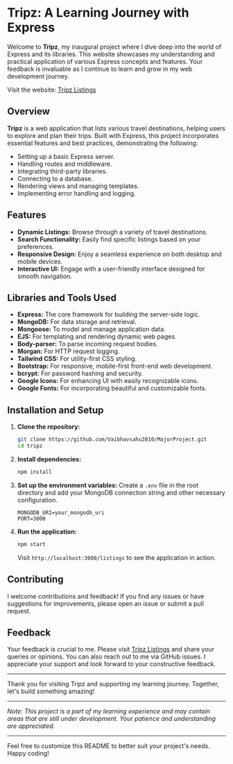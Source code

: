 # Tripz: A Learning Journey with Express

Welcome to **Tripz**, my inaugural project where I dive deep into the world of Express and its libraries. This website showcases my understanding and practical application of various Express concepts and features. Your feedback is invaluable as I continue to learn and grow in my web development journey. 

Visit the website: [Tripz Listings](https://tripz.onrender.com/listings)

## Overview

**Tripz** is a web application that lists various travel destinations, helping users to explore and plan their trips. Built with Express, this project incorporates essential features and best practices, demonstrating the following:

- Setting up a basic Express server.
- Handling routes and middleware.
- Integrating third-party libraries.
- Connecting to a database.
- Rendering views and managing templates.
- Implementing error handling and logging.

## Features

- **Dynamic Listings:** Browse through a variety of travel destinations.
- **Search Functionality:** Easily find specific listings based on your preferences.
- **Responsive Design:** Enjoy a seamless experience on both desktop and mobile devices.
- **Interactive UI:** Engage with a user-friendly interface designed for smooth navigation.

## Libraries and Tools Used

- **Express:** The core framework for building the server-side logic.
- **MongoDB:** For data storage and retrieval.
- **Mongoose:** To model and manage application data.
- **EJS:** For templating and rendering dynamic web pages.
- **Body-parser:** To parse incoming request bodies.
- **Morgan:** For HTTP request logging.
- **Tailwind CSS:** For utility-first CSS styling.
- **Bootstrap:** For responsive, mobile-first front-end web development.
- **bcrypt:** For password hashing and security.
- **Google Icons:** For enhancing UI with easily recognizable icons.
- **Google Fonts:** For incorporating beautiful and customizable fonts.

## Installation and Setup

1. **Clone the repository:**
    ```bash
    git clone https://github.com/Vaibhavsahu2810/MajorProject.git
    cd tripz
    ```

2. **Install dependencies:**
    ```bash
    npm install
    ```

3. **Set up the environment variables:**
    Create a `.env` file in the root directory and add your MongoDB connection string and other necessary configuration.
    ```env
    MONGODB_URI=your_mongodb_uri
    PORT=3000
    ```

4. **Run the application:**
    ```bash
    npm start
    ```
    Visit `http://localhost:3000/listings` to see the application in action.

## Contributing

I welcome contributions and feedback! If you find any issues or have suggestions for improvements, please open an issue or submit a pull request. 

## Feedback

Your feedback is crucial to me. Please visit [Tripz Listings](https://tripz.onrender.com/listings) and share your queries or opinions. You can also reach out to me via GitHub issues. I appreciate your support and look forward to your constructive feedback.

---

Thank you for visiting Tripz and supporting my learning journey. Together, let's build something amazing!

---

*Note: This project is a part of my learning experience and may contain areas that are still under development. Your patience and understanding are appreciated.*

---

Feel free to customize this README to better suit your project's needs. Happy coding!
